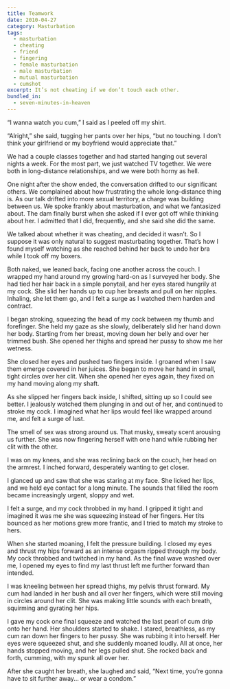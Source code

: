 ```yaml
---
title: Teamwork
date: 2010-04-27
category: Masturbation
tags:
  - masturbation
  - cheating
  - friend
  - fingering
  - female masturbation
  - male masturbation
  - mutual masturbation
  - cumshot
excerpt: It’s not cheating if we don’t touch each other.
bundled_in:
  - seven-minutes-in-heaven
---
```


“I wanna watch you cum,” I said as I peeled off my shirt.

“Alright,” she said, tugging her pants over her hips, “but no touching. I don’t think your girlfriend or my boyfriend would appreciate that.”

We had a couple classes together and had started hanging out several nights a week. For the most part, we just watched TV together. We were both in long-distance relationships, and we were both horny as hell.

One night after the show ended, the conversation drifted to our significant others. We complained about how frustrating the whole long-distance thing is. As our talk drifted into more sexual territory, a charge was building between us. We spoke frankly about masturbation, and what we fantasized about. The dam finally burst when she asked if I ever got off while thinking about her. I admitted that I did, frequently, and she said she did the same.

We talked about whether it was cheating, and decided it wasn’t. So I suppose it was only natural to suggest masturbating together. That’s how I found myself watching as she reached behind her back to undo her bra while I took off my boxers.

Both naked, we leaned back, facing one another across the couch. I wrapped my hand around my growing hard-on as I surveyed her body. She had tied her hair back in a simple ponytail, and her eyes stared hungrily at my cock. She slid her hands up to cup her breasts and pull on her nipples. Inhaling, she let them go, and I felt a surge as I watched them harden and contract.

I began stroking, squeezing the head of my cock between my thumb and forefinger. She held my gaze as she slowly, deliberately slid her hand down her body. Starting from her breast, moving down her belly and over her trimmed bush. She opened her thighs and spread her pussy to show me her wetness.

She closed her eyes and pushed two fingers inside. I groaned when I saw them emerge covered in her juices. She began to move her hand in small, tight circles over her clit. When she opened her eyes again, they fixed on my hand moving along my shaft.

As she slipped her fingers back inside, I shifted, sitting up so I could see better. I jealously watched them plunging in and out of her, and continued to stroke my cock. I imagined what her lips would feel like wrapped around me, and felt a surge of lust.

The smell of sex was strong around us. That musky, sweaty scent arousing us further. She was now fingering herself with one hand while rubbing her clit with the other.

I was on my knees, and she was reclining back on the couch, her head on the armrest. I inched forward, desperately wanting to get closer.

I glanced up and saw that she was staring at my face. She licked her lips, and we held eye contact for a long minute. The sounds that filled the room became increasingly urgent, sloppy and wet.

I felt a surge, and my cock throbbed in my hand. I gripped it tight and imagined it was me she was squeezing instead of her fingers. Her tits bounced as her motions grew more frantic, and I tried to match my stroke to hers.

When she started moaning, I felt the pressure building. I closed my eyes and thrust my hips forward as an intense orgasm ripped through my body. My cock throbbed and twitched in my hand. As the final wave washed over me, I opened my eyes to find my last thrust left me further forward than intended.

I was kneeling between her spread thighs, my pelvis thrust forward. My cum had landed in her bush and all over her fingers, which were still moving in circles around her clit. She was making little sounds with each breath, squirming and gyrating her hips.

I gave my cock one final squeeze and watched the last pearl of cum drip onto her hand. Her shoulders started to shake. I stared, breathless, as my cum ran down her fingers to her pussy. She was rubbing it into herself. Her eyes were squeezed shut, and she suddenly moaned loudly. All at once, her hands stopped moving, and her legs pulled shut. She rocked back and forth, cumming, with my spunk all over her.

After she caught her breath, she laughed and said, “Next time, you’re gonna have to sit further away… or wear a condom.”
